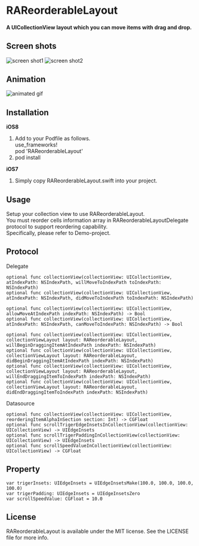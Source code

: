 RAReorderableLayout
=======================

#### A UICollectionView layout which you can move items with drag and drop.


## Screen shots
![screen shot1](https://github.com/ra1028/RAReorderableLayout/raw/master/Assets/screenshot1.png)
![screen shot2](https://github.com/ra1028/RAReorderableLayout/raw/master/Assets/screenshot2.png)


## Animation
![animated gif](https://github.com/ra1028/RAReorderableLayout/raw/master/Assets/animation.gif)


## Installation
__iOS8__  
1. Add to your Podfile as follows.  
    use_frameworks!  
    pod 'RAReorderableLayout'  
2. pod install  

__iOS7__  
1. Simply copy RAReorderableLayout.swift into your project.


## Usage
Setup your collection view to use RAReorderableLayout.  
You must reorder cells information array in RAReorderableLayoutDelegate protocol to support reordering capability.  
Specifically, please refer to Demo-project.


## Protocol

Delegate
```
optional func collectionView(collectionView: UICollectionView, atIndexPath: NSIndexPath, willMoveToIndexPath toIndexPath: NSIndexPath)
optional func collectionView(collectionView: UICollectionView, atIndexPath: NSIndexPath, didMoveToIndexPath toIndexPath: NSIndexPath)

optional func collectionView(collectionView: UICollectionView, allowMoveAtIndexPath indexPath: NSIndexPath) -> Bool
optional func collectionView(collectionView: UICollectionView, atIndexPath: NSIndexPath, canMoveToIndexPath: NSIndexPath) -> Bool

optional func collectionView(collectionView: UICollectionView, collectionViewLayout layout: RAReorderableLayout, willBeginDraggingItemAtIndexPath indexPath: NSIndexPath)
optional func collectionView(collectionView: UICollectionView, collectionViewLayout layout: RAReorderableLayout, didBeginDraggingItemAtIndexPath indexPath: NSIndexPath)
optional func collectionView(collectionView: UICollectionView, collectionViewLayout layout: RAReorderableLayout, willEndDraggingItemToIndexPath indexPath: NSIndexPath)
optional func collectionView(collectionView: UICollectionView, collectionViewLayout layout: RAReorderableLayout, didEndDraggingItemToIndexPath indexPath: NSIndexPath)
```

Datasource
```
optional func collectionView(collectionView: UICollectionView, reorderingItemAlphaInSection section: Int) -> CGFloat
optional func scrollTrigerEdgeInsetsInCollectionView(collectionView: UICollectionView) -> UIEdgeInsets
optional func scrollTrigerPaddingInCollectionView(collectionView: UICollectionView) -> UIEdgeInsets
optional func scrollSpeedValueInCollectionView(collectionView: UICollectionView) -> CGFloat
```


## Property
```
var trigerInsets: UIEdgeInsets = UIEdgeInsetsMake(100.0, 100.0, 100.0, 100.0)
var trigerPadding: UIEdgeInsets = UIEdgeInsetsZero
var scrollSpeedValue: CGFloat = 10.0
```


## License
RAReorderableLayout is available under the MIT license. See the LICENSE file for more info.
